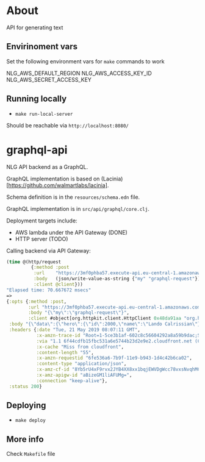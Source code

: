 # About

API for generating text

## Envirinoment vars

Set the following environment vars for `make` commands to work

NLG_AWS_DEFAULT_REGION
NLG_AWS_ACCESS_KEY_ID
NLG_AWS_SECRET_ACCESS_KEY

## Running locally

- `make run-local-server`

Should be reachable via `http://localhost:8080/`

# graphql-api

NLG API backend as a GraphQL.

GraphQL implementation is based on (Lacinia)[https://github.com/walmartlabs/lacinia].

Schema definition is in the `resources/schema.edn` file.

GraphQL implementation is in `src/api/graphql/core.clj`.

Deployment targets include:
- AWS lambda under the API Gateway (DONE)
- HTTP server (TODO)

Calling backend via API Gateway:

```clojure
(time @(http/request
         {:method :post
          :url    "https://3mf0phba57.execute-api.eu-central-1.amazonaws.com/Prod/_graphql"
          :body   (json/write-value-as-string {"my" "graphql-request"})
          :client @client}))
"Elapsed time: 70.667672 msecs"
=>
{:opts {:method :post,
        :url "https://3mf0phba57.execute-api.eu-central-1.amazonaws.com/Prod/_graphql",
        :body "{\"my\":\"graphql-request\"}",
        :client #object[org.httpkit.client.HttpClient 0x48da91aa "org.httpkit.client.HttpClient"]},
 :body "{\"data\":{\"hero\":{\"id\":2000,\"name\":\"Lando Calrissian\"}}}",
 :headers {:date "Tue, 21 May 2019 08:07:11 GMT",
           :x-amzn-trace-id "Root=1-5ce3b1af-602c8c56604292a8a59b9dac;Sampled=1",
           :via "1.1 6f44cdfb15fbc531a6e5744b23d2e9e2.cloudfront.net (CloudFront)",
           :x-cache "Miss from cloudfront",
           :content-length "55",
           :x-amzn-requestid "6fe536a6-7b9f-11e9-b943-1d4c42b6ca02",
           :content-type "application/json",
           :x-amz-cf-id "8Yb5rU4xF9rvx2JYB4XX8xx1bqjEWVDgWcc78vxsNvqhMC-RMjwFHg==",
           :x-amz-apigw-id "aBizeGM1liAFUMg=",
           :connection "keep-alive"},
 :status 200}
```


## Deploying

- `make deploy`

## More info

Check `Makefile` file
